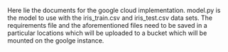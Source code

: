 Here lie the documents for the google cloud implementation.  model.py is the model to use with the iris_train.csv and iris_test.csv data sets.  The requirements file and the aforementioned files need to be saved in a particular locations which will be uploaded to a bucket which will be mounted on the goolge instance.

